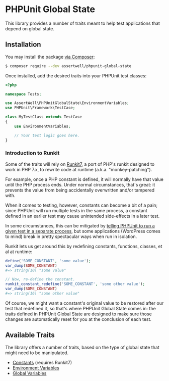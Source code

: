 # PHPUnit Global State

This library provides a number of traits meant to help test applications that depend on global state.

## Installation

You may install the package [via Composer](https://getcomposer.org):

```sh
$ composer require --dev assertwell/phpunit-global-state
```

Once installed, add the desired traits into your PHPUnit test classes:

```php
<?php

namespace Tests;

use AssertWell\PHPUnitGlobalState\EnvironmentVariables;
use PHPUnit\Framework\TestCase;

class MyTestClass extends TestCase
{
    use EnvironmentVariables;

    // Your test logic goes here.
}
```

### Introduction to Runkit

Some of the traits will rely on [Runkit7](https://www.php.net/runkit7), a port of PHP's runkit designed to work in PHP 7.x, to rewrite code at runtime (a.k.a. "monkey-patching").

For example, once a PHP constant is defined, it will normally have that value until the PHP process ends. Under normal circumstances, that's great: it prevents the value from being accidentally overwritten and/or tampered with.

When it comes to testing, however, constants can become a bit of a pain; since PHPUnit will run multiple tests in the same process, a constant defined in an earlier test may cause unintended side-effects in a later test.

In some circumstances, this can be mitigated by [telling PHPUnit to run a given test in a separate process](https://phpunit.readthedocs.io/en/9.2/annotations.html#runtestsinseparateprocesses), but some applications (WordPress comes to mind) break in pretty spectacular ways when run in isolation.

Runkit lets us get around this by redefining constants, functions, classes, et al at runtime:

```php
define('SOME_CONSTANT', 'some value');
var_dump(SOME_CONSTANT)
#=> string(10) "some value"

// Now, re-define the constant.
runkit_constant_redefine('SOME_CONSTANT', 'some other value');
var_dump(SOME_CONSTANT)
#=> string(16) "some other value"
```

Of course, we might want a constant's original value to be restored after our test that redefined it, so that's where PHPUnit Global State comes in: the traits defined in PHPUnit Global State are designed to make sure those changes are automatically reset for you at the conclusion of each test.

## Available Traits

The library offers a number of traits, based on the type of global state that might need to be manipulated.

* [Constants](docs/Constants.md) (requires Runkit7)
* [Environment Variables](docs/EnvironmentVariables.md)
* [Global Variables](docs/GlobalVariables.md)
